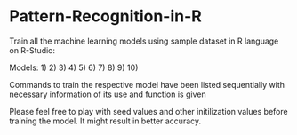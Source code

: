 # Pattern-Recognition-in-R
Train all the machine learning models using sample dataset in R language on R-Studio:

Models:
1)
2)
3)
4)
5)
6)
7)
8)
9)
10)

Commands to train the respective model have been listed sequentially with necessary information of its use and function is given

Please feel free to play with seed values and other initilization values before training the model. It might result in better accuracy.


